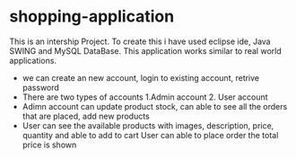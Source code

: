 # shopping-application

This is an intership Project.
To create this i have used eclipse ide, Java SWING and MySQL DataBase.
This application works similar to real world applications.
* we can create an new account, login to existing account, retrive password
* There are two types of accounts 1.Admin account 2. User account
* Adimn account can update product stock, can able to see all the orders that are placed, add new products
* User can see the available products with images, description, price, quantity and able to add to cart
User can able to place order the total price is shown
